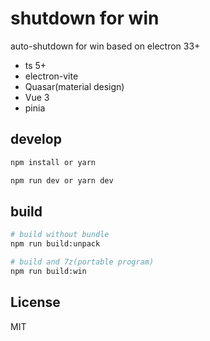 # shutdown for win
auto-shutdown for win based on electron 33+

- ts 5+
- electron-vite
- Quasar(material design)
- Vue 3
- pinia

## develop

```bash
npm install or yarn

npm run dev or yarn dev
```

## build

```bash
# build without bundle
npm run build:unpack

# build and 7z(portable program)
npm run build:win
```

## License

MIT
